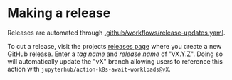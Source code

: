 # Making a release

Releases are automated through
[.github/workflows/release-updates.yaml](https://github.com/jupyterhub/action-k8s-await-workloads/blob/main/.github/workflows/release-updates.yaml).

To cut a release, visit the projects [releases
page](https://github.com/jupyterhub/action-k8s-await-workloads/releases) where
you create a new GitHub release. Enter a _tag name_ and _release name_ of
"vX.Y.Z". Doing so will automatically update the "vX" branch allowing users to
reference this action with `jupyterhub/action-k8s-await-workloads@vX`.
